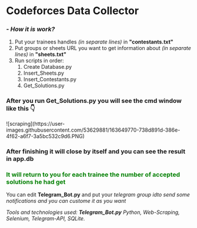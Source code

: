 <h1>Codeforces Data Collector</h1>
<h3><em>- How it is work?</em></h3>
<ol>
    <li>Put your trainees handles <em>(in separate lines)</em> in <strong>"contestants.txt"</strong></li>
    <li>Put groups or sheets URL you want to get information about <em>(in separate lines)</em> in <strong>"sheets.txt"</strong></li>
    <li>Run scripts in order:
        <ol>
            <li>Create Database.py</li>
            <li>Insert_Sheets.py</li>
            <li>Insert_Contestants.py</li>
            <li>Get_Solutions.py</li>
        </ol>
    </li>
</ol>

<h3>After you run <strong>Get_Solutions.py</strong> you will see the cmd window like this 👇</h3>
![scraping](https://user-images.githubusercontent.com/53629881/163649770-738d891d-386e-4f62-a6f7-3a5bc532c9d6.PNG)

<h3>After finishing it will close by itself and you can see the result in <strong>app.db</strong> </h3>
<h3 style="color:green;">It will return to you for each trainee the number of accepted solutions he had get</h3>

<p>You can edit <strong>Telegram_Bot.py</strong> and put your <em>telegram group id<em>to send some notifications and you can custome it as you want</p>
  
 <p><em>Tools and technologies used: <strong>Telegram_Bot.py</strong> Python, Web-Scraping, Selenium, Telegram-API, SQLite.</p>
